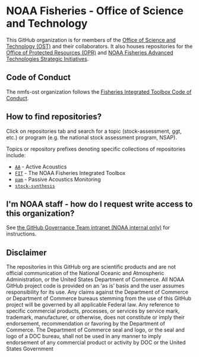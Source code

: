 # NOAA Fisheries - Office of Science and Technology

This GitHub organization is for members of the [Office of Science and Technology (OST)](https://www.fisheries.noaa.gov/about/office-science-and-technology) and their collaborators. It also houses repositories for the [Office of Protected Resources (OPR)](https://www.fisheries.noaa.gov/about/office-protected-resources) and [NOAA Fisheries Advanced Technologies Strategic Initiatives](https://www.fisheries.noaa.gov/insight/advanced-technologies).

## Code of Conduct

The nmfs-ost organization follows the [Fisheries Integrated Toolbox Code of Conduct](https://github.com/nmfs-ost/FIT-resource-files/blob/main/CODE_OF_CONDUCT.md). 


## How to find repositories? 

Click on repositories tab and search for a topic (stock-assessment, ggt, etc.) or program (e.g. the national stock assessment program, NSAP). 

Topics or repository prefixes denoting specific collections of repositories include:
  - [`AA`](https://github.com/orgs/nmfs-ost/repositories?q=AA) - Active Acoustics
  - [`FIT`](https://github.com/orgs/nmfs-ost/repositories?q=FIT) - The NOAA Fisheries Integrated Toolbox
  - [`pam`](https://github.com/orgs/nmfs-ost/repositories?q=PAM) - Passive Acoustics Monitoring
  - [`stock-synthesis`](https://github.com/orgs/nmfs-ost/repositories?q=stock-synthesis&type=all&language=&sort=)

## I'm NOAA staff - how do I request write access to this organization?

See [the GitHub Governance Team intranet (NOAA internal only)](https://sites.google.com/noaa.gov/nmfs-st-github-governance-team/github-users) for instructions.

## Disclaimer

The repositories in this GitHub org are scientific products and are not official communication of the National Oceanic and Atmospheric Administration, or the United States Department of Commerce. All NOAA GitHub project code is provided on an ‘as is’ basis and the user assumes responsibility for its use. Any claims against the Department of Commerce or Department of Commerce bureaus stemming from the use of this GitHub project will be governed by all applicable Federal law. Any reference to specific commercial products, processes, or services by service mark, trademark, manufacturer, or otherwise, does not constitute or imply their endorsement, recommendation or favoring by the Department of Commerce. The Department of Commerce seal and logo, or the seal and logo of a DOC bureau, shall not be used in any manner to imply endorsement of any commercial product or activity by DOC or the United States Government
